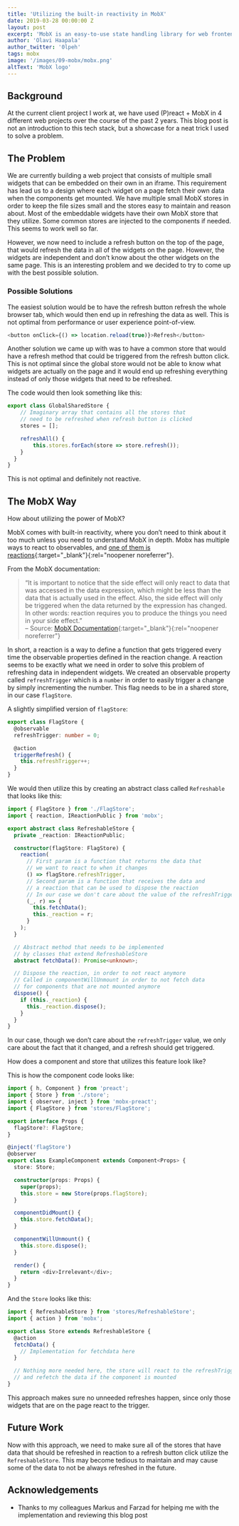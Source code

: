 ```yaml
---
title: 'Utilizing the built-in reactivity in MobX'
date: 2019-03-28 00:00:00 Z
layout: post
excerpt: 'MobX is an easy-to-use state handling library for web frontend projects, but it also ccomes with powerful features built-in. This blog post show cases using reactions.'
author: 'Olavi Haapala'
author_twitter: '0lpeh'
tags: mobx
image: '/images/09-mobx/mobx.png'
altText: 'MobX logo'
---
```


## Background

At the current client project I work at, we have used (P)react + MobX in 4 different web projects over the course of the past 2 years. This blog post is not an introduction to this tech stack, but a showcase for a neat trick I used to solve a problem.

## The Problem

We are currently building a web project that consists of multiple small widgets that can be embedded on their own in an iframe. This requirement has lead us to a design where each widget on a page fetch their own data when the components get mounted. We have multiple small MobX stores in order to keep the file sizes small and the stores easy to maintain and reason about. Most of the embeddable widgets have their own MobX store that they utilize. Some common stores are injected to the components if needed. This seems to work well so far.

However, we now need to include a refresh button on the top of the page, that would refresh the data in all of the widgets on the page. However, the widgets are independent and don’t know about the other widgets on the same page. This is an interesting problem and we decided to try to come up with the best possible solution.

### Possible Solutions

The easiest solution would be to have the refresh button refresh the whole browser tab, which would then end up in refreshing the data as well. This is not optimal from performance or user experience point-of-view.

```ts
<button onClick={() => location.reload(true)}>Refresh</button>
```

Another solution we came up with was to have a common store that would have a refresh method that could be triggered from the refresh button click. This is not optimal since the global store would not be able to know what widgets are actually on the page and it would end up refreshing everything instead of only those widgets that need to be refreshed.

The code would then look something like this:

```ts
export class GlobalSharedStore {
    // Imaginary array that contains all the stores that
    // need to be refreshed when refresh button is clicked
    stores = [];

    refreshAll() {
        this.stores.forEach(store => store.refresh());
    }
  }
}
```

This is not optimal and definitely not reactive.

## The MobX Way

How about utilizing the power of MobX?

MobX comes with built-in reactivity, where you don’t need to think about it too much unless you need to understand MobX in depth. Mobx has multiple ways to react to observables, and [one of them is reactions](https://mobx.js.org/refguide/reaction.html){:target="\_blank"}{:rel="noopener noreferrer"}.

From the MobX documentation:

> “It is important to notice that the side effect will only react to data that was accessed in the data expression, which might be less than the data that is actually used in the effect. Also, the side effect will only be triggered when the data returned by the expression has changed. In other words: reaction requires you to produce the things you need in your side effect.” <br/>
> – Source: [MobX Documentation](https://mobx.js.org/refguide/reaction.html){:target="\_blank"}{:rel="noopener noreferrer"}

In short, a reaction is a way to define a function that gets triggered every time the observable properties defined in the reaction change. A reaction seems to be exactly what we need in order to solve this problem of refreshing data in independent widgets. We created an observable property called `refreshTrigger` which is a `number` in order to easily trigger a change by simply incrementing the number. This flag needs to be in a shared store, in our case `flagStore`.

A slightly simplified version of `flagStore`:

```ts
export class FlagStore {
  @observable
  refreshTrigger: number = 0;

  @action
  triggerRefresh() {
    this.refreshTrigger++;
  }
}
```

We would then utilize this by creating an abstract class called `Refreshable` that looks like this:

```ts
import { FlagStore } from './FlagStore';
import { reaction, IReactionPublic } from 'mobx';

export abstract class RefreshableStore {
  private _reaction: IReactionPublic;

  constructor(flagStore: FlagStore) {
    reaction(
      // First param is a function that returns the data that
      // we want to react to when it changes
      () => flagStore.refreshTrigger,
      // Second param is a function that receives the data and
      // a reaction that can be used to dispose the reaction
      // In our case we don't care about the value of the refreshTrigger
      (_, r) => {
        this.fetchData();
        this._reaction = r;
      }
    );
  }

  // Abstract method that needs to be implemented
  // by classes that extend RefreshableStore
  abstract fetchData(): Promise<unknown>;

  // Dispose the reaction, in order to not react anymore
  // Called in componentWillUnmount in order to not fetch data
  // for components that are not mounted anymore
  dispose() {
    if (this._reaction) {
      this._reaction.dispose();
    }
  }
}
```

In our case, though we don’t care about the `refreshTrigger` value, we only care about the fact that it changed, and a refresh should get triggered.

How does a component and store that utilizes this feature look like?

This is how the component code looks like:

```ts
import { h, Component } from 'preact';
import { Store } from './store';
import { observer, inject } from 'mobx-preact';
import { FlagStore } from 'stores/FlagStore';

export interface Props {
  flagStore?: FlagStore;
}

@inject('flagStore')
@observer
export class ExampleComponent extends Component<Props> {
  store: Store;

  constructor(props: Props) {
    super(props);
    this.store = new Store(props.flagStore);
  }

  componentDidMount() {
    this.store.fetchData();
  }

  componentWillUnmount() {
    this.store.dispose();
  }

  render() {
    return <div>Irrelevant</div>;
  }
}
```

And the `Store` looks like this:

```ts
import { RefreshableStore } from 'stores/RefreshableStore';
import { action } from 'mobx';

export class Store extends RefreshableStore {
  @action
  fetchData() {
    // Implementation for fetchdata here
  }

  // Nothing more needed here, the store will react to the refreshTrigger
  // and refetch the data if the component is mounted
}
```

This approach makes sure no unneeded refreshes happen, since only those widgets that are on the page react to the trigger.

## Future Work

Now with this approach, we need to make sure all of the stores that have data that should be refreshed in reaction to a refresh button click utilize the `RefreshableStore`.
This may become tedious to maintain and may cause some of the data to not be always refreshed in the future.

## Acknowledgements

- Thanks to my colleagues Markus and Farzad for helping me with the implementation and reviewing this blog post
